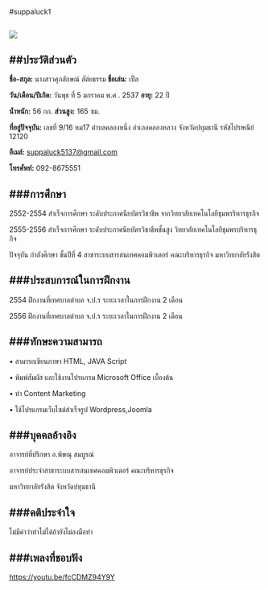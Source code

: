 #suppaluck1
 
[<img src="https://scontent.fbkk10-1.fna.fbcdn.net/v/t1.0-1/p160x160/13921014_1035409926513980_8782954504339520929_n.jpg?oh=67a9d7ce0052c5a92cef17849680db26&oe=583FCCC5">](https://www.facebook.com/suppaluck.sattam)
---
##ประวัติส่วนตัว
---
**ชื่อ-สกุล:** นางสาวศุภลักษณ์  สัต์ยธรรม **ชื่อเล่น:**  เปิ้ล

**วัน/เดือน/ปีเกิด:** วันพุธ ที่ 5 มกราคม พ.ศ . 2537 **อายุ:** 22 ปี  

**น้ำหนัก:** 56 กก. **ส่วนสูง:** 165 ซม.

**ที่อยู่ปัจจุบัน:** เลขที่ 9/16 หม17 ตำบลคลองหนึ่ง อำเภอคลองหลวง จังหวัดปทุมธานี รหัสไปรษณีย์  12120

**อีเมล์:** suppaluck5137@gmail.com

**โทรศัพท์:** 092-8675551


###การศึกษา
---

2552-2554 สำเร็จการศึกษา ระดับประกาศนียบัตรวิชาชีพ จากวิทยาลัยเทคโนโลยีชุมพรริหารธุรกิจ

2555-2556 สำเร็จการศึกษา ระดับประกาศนียบัตรวิชาชีพชั้นสูง วิทยาลัยเทคโนโลยีชุมพรบริหารธุกิจ

ปัจจุบัน กำลังศึกษา ชั้นปีที่ 4 สาขาระบบสารสนเทศคอมพิวเตอร์ คณะบริหารธุรกิจ มหาวิทยาลัยรังสิต


###ประสบการณ์ในการฝึกงาน
---
2554 ฝึกงานที่เทศบาลตำบล จ.ป.ร ระยะเวลาในการฝึกงาน 2 เดือน

2556 ฝีกงานที่เทศบาลตำบล จ.ป.ร ระยะเวลาในการฝึกงาน 2 เดือน


###ทักษะความสามารถ
---
• สามารถเขียนภาษา HTML, JAVA Script 

• พิมพ์สัมผัส และใช้งานโปรแกรม Microsoft Office เบื้องต้น

• ทำ Content Marketing

• ใช้โปรแกรมเว็บไซต์สำเร็จรูป Wordpress,Joomla


###บุคคลอ้างอิง
---

อาจารย์ที่ปรึกษา อ.พิษณุ สมบูรณ์

อาจารย์ประจำสาขาระบบสารสนเทศคอมพิวเตอร์ คณะบริหารธุรกิจ

มหาวิทยาลัยรังสิต จังหวัดปทุมธานี


###คติประจำใจ
---
ไม่มีคำว่าทำไม่ได้ถ้ายังไม่ลงมือทำ


###เพลงที่ชอบฟัง
---
https://youtu.be/fcCDMZ94Y9Y





